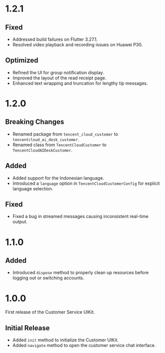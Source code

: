 # 1.2.1

## Fixed

- Addressed build failures on Flutter 3.27.1.
- Resolved video playback and recording issues on Huawei P30.

## Optimized

- Refined the UI for group notification display.
- Improved the layout of the read receipt page.
- Enhanced text wrapping and truncation for lengthy tip messages.

# 1.2.0

## Breaking Changes

- Renamed package from `tencent_cloud_customer` to `tencentcloud_ai_desk_customer`.
- Renamed class from `TencentCloudCustomer` to `TencentCloudAIDeskCustomer`.

## Added

- Added support for the Indonesian language.
- Introduced a `language` option in `TencentCloudCustomerConfig` for explicit language selection.

## Fixed

- Fixed a bug in streamed messages causing inconsistent real-time output.

# 1.1.0

## Added

- Introduced `dispose` method to properly clean up resources before logging out or switching accounts.

# 1.0.0

First release of the Customer Service UIKit.

## Initial Release

- Added `init` method to initialize the Customer UIKit.
- Added `navigate` method to open the customer service chat interface.
